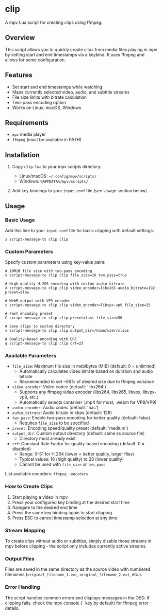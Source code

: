 # clip

A mpv Lua script for creating clips using ffmpeg.

## Overview

This script allows you to quickly create clips from media files playing in mpv by setting start and end timestamps via a keybind. It uses ffmpeg and allows for some configuration.

## Features

- Set start and end timestamps while watching
- Maps currently selected video, audio, and subtitle streams
- File size limits with bitrate calculation
- Two-pass encoding option
- Works on Linux, macOS, Windows

## Requirements

- `mpv` media player
- `ffmpeg` (must be available in PATH)

## Installation

1. Copy `clip.lua` to your mpv scripts directory:
   - Linux/macOS: `~/.config/mpv/scripts/`
   - Windows: `%APPDATA%/mpv/scripts/`

2. Add key bindings to your `input.conf` file (see Usage section below)

## Usage

### Basic Usage

Add this line to your `input.conf` file for basic clipping with default settings:

```
x script-message-to clip clip
```

### Custom Parameters

Specify custom parameters using key-value pairs:

```
# 10MiB file size with two-pass encoding
x script-message-to clip clip file_size=10 two_pass=true

# High quality H.265 encoding with custom audio bitrate
X script-message-to clip clip video_encoder=libx265 audio_bitrate=192 preset=slow

# WebM output with VP9 encoder
c script-message-to clip clip video_encoder=libvpx-vp9 file_size=25

# Fast encoding preset
C script-message-to clip clip preset=fast file_size=50

# Save clips to custom directory
v script-message-to clip clip output_dir=/home/user/clips

# Quality-based encoding with CRF
q script-message-to clip clip crf=23
```

### Available Parameters

- `file_size`: Maximum file size in mebibytes (MiB) (default: 0 = unlimited)
  - Automatically calculates video bitrate based on duration and audio bitrate
  - Recommended to set ~95% of desired size due to ffmpeg variance
- `video_encoder`: Video codec (default: 'libx264')
  - Supports any ffmpeg video encoder (libx264, libx265, libvpx, libvpx-vp9, etc.)
  - Automatically selects container (.mp4 for most, .webm for VP8/VP9)
- `audio_encoder`: Audio codec (default: 'aac')
- `audio_bitrate`: Audio bitrate in kbps (default: 128)
- `two_pass`: Enable two-pass encoding for better quality (default: false)
  - Requires `file_size` to be specified
- `preset`: Encoding speed/quality preset (default: 'medium')
- `output_dir`: Custom output directory (default: same as source file)
  - Directory must already exist
- `crf`: Constant Rate Factor for quality-based encoding (default: 0 = disabled)
  - Range: 0-51 for H.264 (lower = better quality, larger files)
  - Typical values: 18 (high quality) to 28 (lower quality)
  - Cannot be used with `file_size` or `two_pass`

List available encoders: `ffmpeg -encoders`

### How to Create Clips

1. Start playing a video in mpv
2. Press your configured key binding at the desired start time
3. Navigate to the desired end time
4. Press the same key binding again to start clipping
5. Press ESC to cancel timestamp selection at any time

### Stream Mapping

To create clips without audio or subtitles, simply disable those streams in mpv before clipping - the script only includes currently active streams.

### Output Files

Files are saved in the same directory as the source video with numbered filenames (`original_filename_1.ext`, `original_filename_2.ext`, etc.).

### Error Handling

The script handles common errors and displays messages in the OSD. If clipping fails, check the mpv console (`` ` `` key by default) for ffmpeg error details.
